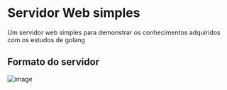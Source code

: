 # Servidor Web simples
Um servidor web simples para demonstrar os conhecimentos adquiridos com os estudos de golang<br>



## Formato do servidor
![image](https://github.com/user-attachments/assets/5f35f8d6-260e-48b1-9282-2608862b8ec5)
